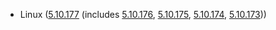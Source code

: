 - Linux ([5.10.177](https://lwn.net/Articles/928342) (includes [5.10.176](https://lwn.net/Articles/926874), [5.10.175](https://lwn.net/Articles/926416), [5.10.174](https://lwn.net/Articles/925992), [5.10.173](https://lwn.net/Articles/925935)))
